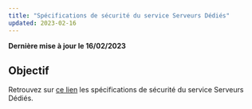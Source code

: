 ```yaml
---
title: "Spécifications de sécurité du service Serveurs Dédiés"
updated: 2023-02-16
---
```


**Dernière mise à jour le 16/02/2023**

## Objectif

Retrouvez sur [ce lien](/pages/account/security/security-specifications-dedicated-servers) les spécifications de sécurité du service Serveurs Dédiés.
